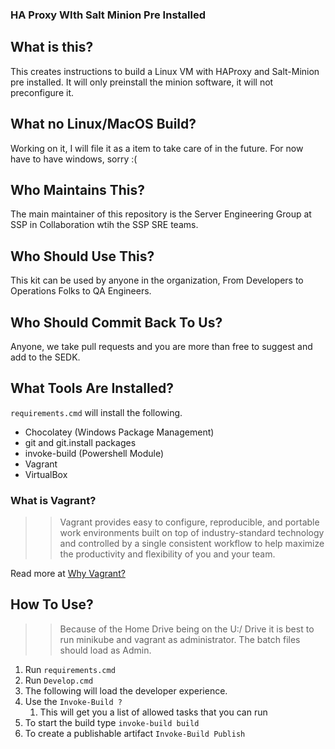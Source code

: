 ### HA Proxy WIth Salt Minion Pre Installed

## What is this?

This creates instructions to build a Linux VM with HAProxy and Salt-Minion pre installed. It will only preinstall the minion software, it will not preconfigure it. 

## What no Linux/MacOS Build?

Working on it, I will file it as a item to take care of in the future. For now have to have windows, sorry :(


## Who Maintains This?

The main maintainer of this repository is the Server Engineering Group at SSP in Collaboration wtih the SSP SRE teams.

## Who Should Use This?

This kit can be used by anyone in the organization, From Developers to Operations Folks to QA Engineers. 

## Who Should Commit Back To Us?

Anyone, we take pull requests and you are more than free to suggest and add to the SEDK. 

## What Tools Are Installed?

`requirements.cmd` will install the following.

* Chocolatey (Windows Package Management)
* git and git.install packages
* invoke-build (Powershell Module)
* Vagrant
* VirtualBox


###  What is Vagrant?

>> Vagrant provides easy to configure, reproducible, and portable work environments built on top of industry-standard technology and controlled by a single consistent workflow to help maximize the productivity and flexibility of you and your team.

Read more at [Why Vagrant?](https://www.vagrantup.com/intro/index.html)


## How To Use?

>> Because of the Home Drive being on the U:/ Drive it is best to run minikube and vagrant as administrator. The batch files should load as Admin.

1. Run `requirements.cmd` 
2. Run `Develop.cmd`
3. The following will load the developer experience.
4. Use the `Invoke-Build ?`
    1. This will get you a list of allowed tasks that you can run
5. To start the build type `invoke-build build`
5. To create a publishable artifact `Invoke-Build Publish`  
